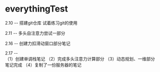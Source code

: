 # everythingTest

2.10 --
搭建git仓库
试着练习git的使用

2.11 --
多头自注意力尝试一部分

2.16 -- 
创建力扣滑动窗口部分笔记

2.17 --  
（1）创建单调栈笔记
（2）完成多头注意力计算部分
（3）动态规划、一维部分笔记完成
（4）复制了一份服务器的笔记